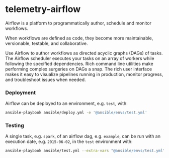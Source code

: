 # telemetry-airflow
Airflow is a platform to programmatically author, schedule and monitor workflows.

When workflows are defined as code, they become more maintainable, versionable, testable, and collaborative.

Use Airflow to author workflows as directed acyclic graphs (DAGs) of tasks. The Airflow scheduler executes your tasks on an array of workers while following the specified dependencies. Rich command line utilities make performing complex surgeries on DAGs a snap. The rich user interface makes it easy to visualize pipelines running in production, monitor progress, and troubleshoot issues when needed.

### Deployment

Airflow can be deployed to an environment, e.g. `test`, with:
```bash
ansible-playbook ansible/deploy.yml -e '@ansible/envs/test.yml'
```

### Testing

A single task, e.g. `spark`, of an airflow dag, e.g. `example`, can be run with an execution date, e.g. `2015-06-02`, in the `test` environment with:
```bash
ansible-playbook ansible/test.yml --extra-vars "@ansible/envs/test.yml" --extra-vars "dag=example task=spark date=2015-06-02"
```
